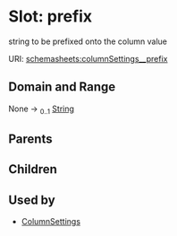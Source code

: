 
# Slot: prefix


string to be prefixed onto the column value

URI: [schemasheets:columnSettings__prefix](https://w3id.org/linkml/configschema/columnSettings__prefix)


## Domain and Range

None &#8594;  <sub>0..1</sub> [String](types/String.md)

## Parents


## Children


## Used by

 * [ColumnSettings](ColumnSettings.md)
